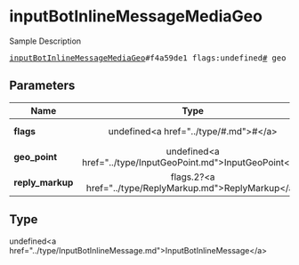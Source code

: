 # inputBotInlineMessageMediaGeo

Sample Description

<pre>
<a href="../constructor/inputBotInlineMessageMediaGeo.md">inputBotInlineMessageMediaGeo</a>#f4a59de1 flags:undefined<a href="../type/#.md">#</a> geo_point:undefined<a href="../type/InputGeoPoint.md">InputGeoPoint</a> reply_markup:flags.2?<a href="../type/ReplyMarkup.md">ReplyMarkup</a> = undefined<a href="../type/InputBotInlineMessage.md">InputBotInlineMessage</a>;
</pre>

## Parameters

| Name | Type | Description |
|------|:----:|-------------|
| **flags** | undefined&lt;a href=&#34;../type/#.md&#34;&gt;#&lt;/a&gt; | Param description |
| **geo_point** | undefined&lt;a href=&#34;../type/InputGeoPoint.md&#34;&gt;InputGeoPoint&lt;/a&gt; | Param description |
| **reply_markup** | flags.2?&lt;a href=&#34;../type/ReplyMarkup.md&#34;&gt;ReplyMarkup&lt;/a&gt; | Param description |

## Type

undefined&lt;a href=&#34;../type/InputBotInlineMessage.md&#34;&gt;InputBotInlineMessage&lt;/a&gt;
